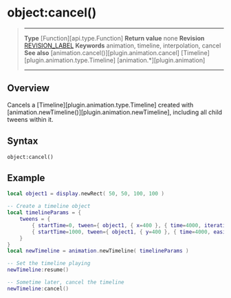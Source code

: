 # object:cancel()

> --------------------- ------------------------------------------------------------------------------------------
> __Type__              [Function][api.type.Function]
> __Return value__      none
> __Revision__          [REVISION_LABEL](REVISION_URL)
> __Keywords__          animation, timeline, interpolation, cancel
> __See also__          [animation.cancel()][plugin.animation.cancel]
>						[Timeline][plugin.animation.type.Timeline]
>						[animation.*][plugin.animation]
> --------------------- ------------------------------------------------------------------------------------------


## Overview

Cancels a [Timeline][plugin.animation.type.Timeline] created with [animation.newTimeline()][plugin.animation.newTimeline], including all child tweens within it.


## Syntax

	object:cancel()


## Example

``````lua
local object1 = display.newRect( 50, 50, 100, 100 )

-- Create a timeline object
local timelineParams = {
	tweens = {
		{ startTime=0, tween={ object1, { x=400 }, { time=4000, iterations=5 } } },
		{ startTime=1000, tween={ object1, { y=400 }, { time=4000, easing=easing.outQuad } } }
	}
}
local newTimeline = animation.newTimeline( timelineParams )

-- Set the timeline playing
newTimeline:resume()

-- Sometime later, cancel the timeline
newTimeline:cancel()
``````
